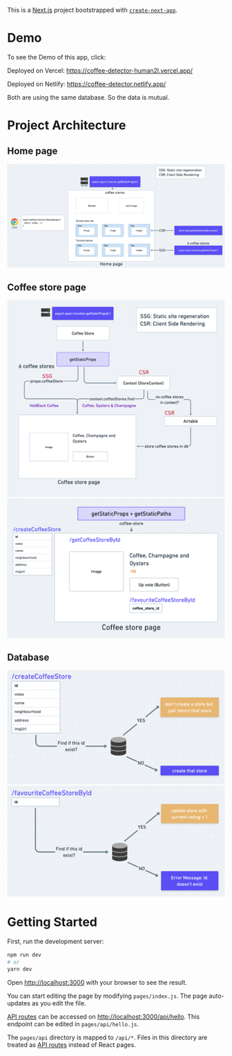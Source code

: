 This is a [Next.js](https://nextjs.org/) project bootstrapped with [`create-next-app`](https://github.com/vercel/next.js/tree/canary/packages/create-next-app).

# Demo

To see the Demo of this app, click: 

Deployed on Vercel:
https://coffee-detector-human2l.vercel.app/

Deployed on Netlify:
https://coffee-detector.netlify.app/

Both are using the same database. So the data is mutual.

# Project Architecture

## Home page

<img src="README.assets/Screen Shot 2022-03-22 at 11.44.44 AM.png" alt="Screen Shot 2022-03-22 at 11.44.44 AM" style="zoom:50%;" />

## Coffee store page

<img src="README.assets/Screen Shot 2022-03-22 at 11.45.35 AM.png" alt="Screen Shot 2022-03-22 at 11.45.35 AM" style="zoom:50%;" />

<img src="README.assets/Screen Shot 2022-03-22 at 11.46.54 AM.png" alt="Screen Shot 2022-03-22 at 11.46.54 AM" style="zoom:50%;" />

## Database

<img src="README.assets/Screen Shot 2022-03-22 at 11.47.50 AM.png" alt="Screen Shot 2022-03-22 at 11.47.50 AM" style="zoom:50%;" />

<img src="README.assets/Screen Shot 2022-03-22 at 11.48.00 AM.png" alt="Screen Shot 2022-03-22 at 11.48.00 AM" style="zoom:50%;" />


# Getting Started

First, run the development server:

```bash
npm run dev
# or
yarn dev
```

Open [http://localhost:3000](http://localhost:3000) with your browser to see the result.

You can start editing the page by modifying `pages/index.js`. The page auto-updates as you edit the file.

[API routes](https://nextjs.org/docs/api-routes/introduction) can be accessed on [http://localhost:3000/api/hello](http://localhost:3000/api/hello). This endpoint can be edited in `pages/api/hello.js`.

The `pages/api` directory is mapped to `/api/*`. Files in this directory are treated as [API routes](https://nextjs.org/docs/api-routes/introduction) instead of React pages.

